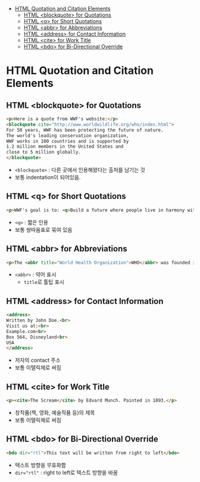 - [HTML Quotation and Citation Elements](#html-quotation-and-citation-elements)
  * [HTML \<blockquote\> for Quotations](#html---blockquote---for-quotations)
  * [HTML \<q\> for Short Quotations](#html---q---for-short-quotations)
  * [HTML \<abbr\> for Abbreviations](#html---abbr---for-abbreviations)
  * [HTML \<address\> for Contact Information](#html---address---for-contact-information)
  * [HTML \<cite\> for Work Title](#html---cite---for-work-title)
  * [HTML \<bdo\> for Bi-Directional Override](#html---bdo---for-bi-directional-override)

# HTML Quotation and Citation Elements

## HTML \<blockquote\> for Quotations

```html
<p>Here is a quote from WWF's website:</p>
<blockquote cite="http://www.worldwildlife.org/who/index.html">
For 50 years, WWF has been protecting the future of nature.
The world's leading conservation organization,
WWF works in 100 countries and is supported by
1.2 million members in the United States and
close to 5 million globally.
</blockquote>
```

- `<blockquote>` : 다른 곳에서 인용해왔다는 출처를 남기는 것
- 보통 indentation이 되어있음.

## HTML \<q\> for Short Quotations

```html
<p>WWF's goal is to: <q>Build a future where people live in harmony with nature.</q></p>
```

- `<q>` : 짧은 인용
- 보통 쌍따옴표로 묶여 있음

## HTML \<abbr\> for Abbreviations

```html
<p>The <abbr title="World Health Organization">WHO</abbr> was founded in 1948.</p>
```

- `<abbr>` : 약어 표시
  - `title`로 툴팁 표시

## HTML \<address\> for Contact Information

```html
<address>
Written by John Doe.<br>
Visit us at:<br>
Example.com<br>
Box 564, Disneyland<br>
USA
</address>
```

- 저자의 contact 주소
- 보통 이탤릭체로 써짐

## HTML \<cite\> for Work Title

```html
<p><cite>The Scream</cite> by Edvard Munch. Painted in 1893.</p>
```

- 창작품(책, 영화, 예술작품 등)의 제목
- 보통 이탤릭체로 써짐

## HTML \<bdo\> for Bi-Directional Override

```html
<bdo dir="rtl">This text will be written from right to left</bdo>
```

- 텍스트 방향을 무효화함
- `dir="rtl"` : right to left로 텍스트 방향을 바꿈


